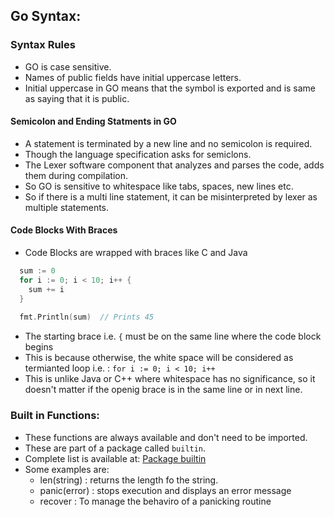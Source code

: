 ## Go Syntax:

### Syntax Rules
- GO is case sensitive.
- Names of public fields have initial uppercase letters.
- Initial uppercase in GO means that the symbol is exported and is same as saying that it is public.

#### Semicolon and Ending Statments in GO
- A statement is terminated by a new line and no semicolon is required.
- Though the language specification asks for semiclons.
- The Lexer software component that analyzes and parses the code, adds them during compilation.
- So GO is sensitive to whitespace like tabs, spaces, new lines etc.
- So if there is a multi line statement, it can be misinterpreted by lexer as multiple statements.

#### Code Blocks With Braces
- Code Blocks are wrapped with braces like C and Java

```go
  sum := 0
  for i := 0; i < 10; i++ {
    sum += i
  }
  
  fmt.Println(sum)  // Prints 45
```

- The starting brace i.e. `{` must be on the same line where the code block begins
- This is because otherwise, the white space will be considered as termianted loop i.e. : `for i := 0; i < 10; i++`
- This is unlike Java or C++ where whitespace has no significance, so it doesn't matter if the openig brace is in the same line or in next line.

### Built in Functions:
- These functions are always available and don't need to be imported.
- These are part of a package called `builtin`.
- Complete list is available at: [Package builtin](https://pkg.go.dev/builtin)
- Some examples are:
  - len(string) : returns the length fo the string.
  - panic(error) : stops execution and displays an error message 
  - recover : To manage the behaviro of a panicking routine

